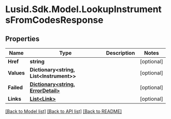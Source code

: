 # Lusid.Sdk.Model.LookupInstrumentsFromCodesResponse
## Properties

Name | Type | Description | Notes
------------ | ------------- | ------------- | -------------
**Href** | **string** |  | [optional] 
**Values** | **Dictionary&lt;string, List&lt;Instrument&gt;&gt;** |  | [optional] 
**Failed** | [**Dictionary&lt;string, ErrorDetail&gt;**](ErrorDetail.md) |  | [optional] 
**Links** | [**List&lt;Link&gt;**](Link.md) |  | [optional] 

[[Back to Model list]](../README.md#documentation-for-models) [[Back to API list]](../README.md#documentation-for-api-endpoints) [[Back to README]](../README.md)

